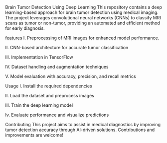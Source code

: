 Brain Tumor Detection Using Deep Learning
This repository contains a deep learning-based approach for brain tumor detection using medical imaging. The project leverages convolutional neural networks (CNNs) to classify MRI scans as tumor or non-tumor, providing an automated and efficient method for early diagnosis.

features
I. Preprocessing of MRI images for enhanced model performance.

II. CNN-based architecture for accurate tumor classification

III. Implementation in TensorFlow

IV. Dataset handling and augmentation techniques

V. Model evaluation with accuracy, precision, and recall metrics

Usage
I. Install the required dependencies

II. Load the dataset and preprocess images

III. Train the deep learning model

Iv. Evaluate performance and visualize predictions

Contributing
This project aims to assist in medical diagnostics by improving tumor detection accuracy through AI-driven solutions. Contributions and improvements are welcome!
